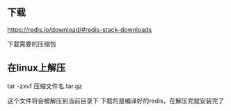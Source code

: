 ## 下载

https://redis.io/download/#redis-stack-downloads

下载需要的压缩包

## 在linux上解压

tar -zxvf 压缩文件名.tar.gz

这个文件将会被解压到当前目录下
下载的是编译好的redis，在解压完就安装完了

